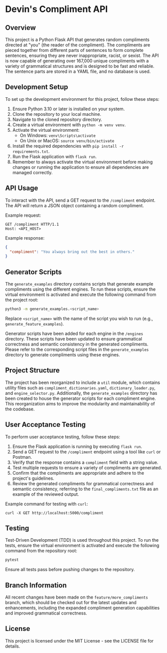# Devin's Compliment API

## Overview
This project is a Python Flask API that generates random compliments directed at "you" (the reader of the compliment). The compliments are pieced together from different parts of sentences to form complete sentences, ensuring they are never inappropriate, racist, or sexist. The API is now capable of generating over 167,000 unique compliments with a variety of grammatical structures and is designed to be fast and reliable. The sentence parts are stored in a YAML file, and no database is used.

## Development Setup
To set up the development environment for this project, follow these steps:

1. Ensure Python 3.10 or later is installed on your system.
2. Clone the repository to your local machine.
3. Navigate to the cloned repository directory.
4. Create a virtual environment with `python -m venv venv`.
5. Activate the virtual environment:
   - On Windows: `venv\Scripts\activate`
   - On Unix or MacOS: `source venv/bin/activate`
6. Install the required dependencies with `pip install -r requirements.txt`.
7. Run the Flask application with `flask run`.
8. Remember to always activate the virtual environment before making changes or running the application to ensure all dependencies are managed correctly.

## API Usage
To interact with the API, send a GET request to the `/compliment` endpoint. The API will return a JSON object containing a random compliment.

Example request:
```
GET /compliment HTTP/1.1
Host: <API_HOST>
```

Example response:
```json
{
  "compliment": "You always bring out the best in others."
}
```

## Generator Scripts
The `generate_examples` directory contains scripts that generate example compliments using the different engines. To run these scripts, ensure the virtual environment is activated and execute the following command from the project root:
```bash
python3 -m generate_examples.<script_name>
```
Replace `<script_name>` with the name of the script you wish to run (e.g., `generate_feature_examples`).

Generator scripts have been added for each engine in the `/engines` directory. These scripts have been updated to ensure grammatical correctness and semantic consistency in the generated compliments. Please refer to the corresponding script files in the `generate_examples` directory to generate compliments using these engines.

## Project Structure
The project has been reorganized to include a `util` module, which contains utility files such as `compliment_dictionaries.yaml`, `dictionary_loader.py`, and `engine_selector.py`. Additionally, the `generate_examples` directory has been created to house the generator scripts for each compliment engine. This reorganization aims to improve the modularity and maintainability of the codebase.

## User Acceptance Testing
To perform user acceptance testing, follow these steps:

1. Ensure the Flask application is running by executing `flask run`.
2. Send a GET request to the `/compliment` endpoint using a tool like `curl` or Postman.
3. Verify that the response contains a `compliment` field with a string value.
4. Test multiple requests to ensure a variety of compliments are generated.
5. Confirm that the compliments are appropriate and adhere to the project's guidelines.
6. Review the generated compliments for grammatical correctness and semantic consistency, referring to the `final_compliments.txt` file as an example of the reviewed output.

Example command for testing with `curl`:
```
curl -X GET http://localhost:5000/compliment
```

## Testing
Test-Driven Development (TDD) is used throughout this project. To run the tests, ensure the virtual environment is activated and execute the following command from the repository root:
```bash
pytest
```
Ensure all tests pass before pushing changes to the repository.

## Branch Information
All recent changes have been made on the `feature/more_compliments` branch, which should be checked out for the latest updates and enhancements, including the expanded compliment generation capabilities and improved grammatical correctness.

## License
This project is licensed under the MIT License - see the LICENSE file for details.
